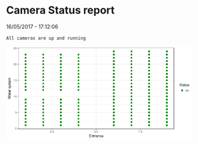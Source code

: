 Camera Status report
================
16/05/2017 - 17:12:06

    All cameras are up and running

![](camreport_files/figure-markdown_github/unnamed-chunk-2-1.png)
